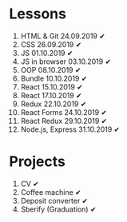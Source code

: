 # Lessons

1. HTML & Git 24.09.2019 ✔
2. CSS 26.09.2019 ✔
3. JS 01.10.2019 ✔
4. JS in browser 03.10.2019 ✔
5. OOP 08.10.2019 ✔
6. Bundle 10.10.2019 ✔
7. React 15.10.2019 ✔
8. React 17.10.2019 ✔
9. Redux 22.10.2019 ✔
10. React Forms 24.10.2019 ✔
11. React Redux 29.10.2019 ✔
12. Node.js, Express 31.10.2019 ✔

# Projects
1. CV ✔
2. Coffee machine ✔
3. Deposit converter ✔
4. Sberify (Graduation) ✔
